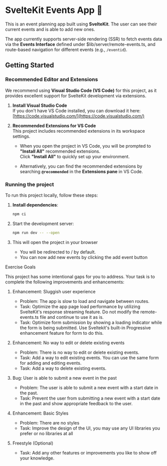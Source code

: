 # **SvelteKit Events App** 📅

This is an event planning app built using **SvelteKit**. The user can see their current events and is able to add new ones.

The app currently supports server-side rendering (SSR) to fetch events data via the **Events Interface** defined under $lib/server/remote-events.ts, and route-based navigation for different events (e.g., `/eventid`).

## **Getting Started**

### **Recommended Editor and Extensions**

We recommend using **Visual Studio Code (VS Code)** for this project, as it provides excellent support for SvelteKit development via extensions.

1. **Install Visual Studio Code**  
   If you don't have VS Code installed, you can download it here:  
   [https://code.visualstudio.com/](https://code.visualstudio.com/)

2. **Recommended Extensions for VS Code**  
   This project includes recommended extensions in its workspace settings.

   - When you open the project in VS Code, you will be prompted to **"Install All"** recommended extensions.  
     Click **"Install All"** to quickly set up your environment.

   - Alternatively, you can find the recommended extensions by searching **`@recommended`** in the **Extensions pane** in VS Code.

### Running the project

To run this project locally, follow these steps:

1. **Install dependencies**:

   ```bash
   npm ci
   ```

1. Start the development server:

   ```bash
   npm run dev -- --open
   ```

1. This will open the project in your browser
   - You will be redirected to / by default.
   - You can now add new events by clicking the add event button

Exercise Goals

This project has some intentional gaps for you to address. Your task is to complete the following improvements and enhancements:

1. Enhancement: Sluggish user experience

   - Problem: The app is slow to load and navigate between routes.
   - Task: Optimize the app page load performance by utilizing SvelteKit's response streaming feature. Do not modify the remote-events.ts file and continue to use it as is.
   - Task: Optimize form submission by showing a loading indicator while the form is being submitted. Use Sveltekit's built-in Progressive enhancement feature for form to do this.

1. Enhancement: No way to edit or delete existing events

   - Problem: There is no way to edit or delete existing events.
   - Task: Add a way to edit existing events. You can use the same form for adding and editing events.
   - Task: Add a way to delete existing events.

1. Bug: User is able to submit a new event in the past

   - Problem: The user is able to submit a new event with a start date in the past.
   - Task: Prevent the user from submitting a new event with a start date in the past and show appropriate feedback to the user.

1. Enhancement: Basic Styles

   - Problem: There are no styles
   - Task: Improve the design of the UI, you may use any UI libraries you prefer or no libraries at all

1. Freestyle (Optional)

   - Task: Add any other features or improvements you like to show off your knowledge.
